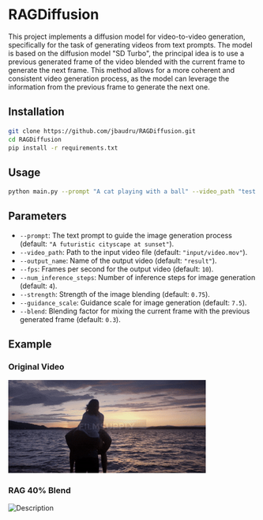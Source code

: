 # RAGDiffusion

This project implements a diffusion model for video-to-video generation, specifically for the task of generating videos from text prompts. The model is based on the diffusion model "SD Turbo", the principal idea is to use a previous generated frame of the video blended with the current frame to generate the next frame. This method allows for a more coherent and consistent video generation process, as the model can leverage the information from the previous frame to generate the next one.


## Installation
```bash
git clone https://github.com/jbaudru/RAGDiffusion.git 
cd RAGDiffusion
pip install -r requirements.txt
```


## Usage
```bash
python main.py --prompt "A cat playing with a ball" --video_path "test.mov" --output_name "resutl" --fps 10 --num_inference_steps 4 --strength 0.75 --guidance_scale 7.5 --blend 0.3
```

## Parameters
- `--prompt`: The text prompt to guide the image generation process (default: `"A futuristic cityscape at sunset"`).
- `--video_path`: Path to the input video file (default: `"input/video.mov"`).
- `--output_name`: Name of the output video (default: `"result"`).
- `--fps`: Frames per second for the output video (default: `10`).
- `--num_inference_steps`: Number of inference steps for image generation (default: `4`).
- `--strength`: Strength of the image blending (default: `0.75`).
- `--guidance_scale`: Guidance scale for image generation (default: `7.5`).
- `--blend`: Blending factor for mixing the current frame with the previous generated frame (default: `0.3`).

## Example

### Original Video
![Description](example/original.gif)

### RAG 40% Blend
![Description](example/rag40.gif)
